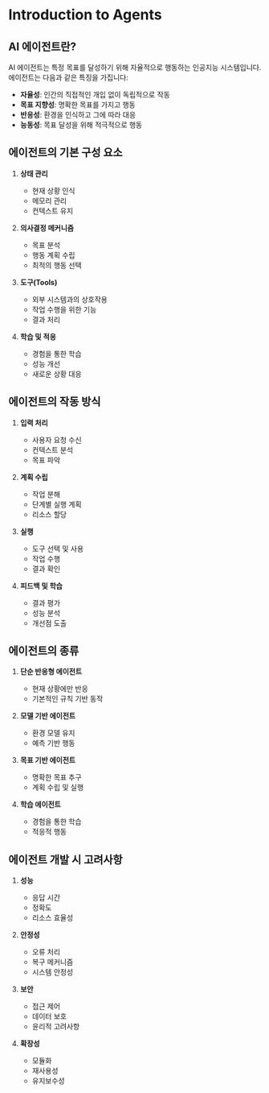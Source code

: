 # Introduction to Agents

## AI 에이전트란?

AI 에이전트는 특정 목표를 달성하기 위해 자율적으로 행동하는 인공지능 시스템입니다. 에이전트는 다음과 같은 특징을 가집니다:

- **자율성**: 인간의 직접적인 개입 없이 독립적으로 작동
- **목표 지향성**: 명확한 목표를 가지고 행동
- **반응성**: 환경을 인식하고 그에 따라 대응
- **능동성**: 목표 달성을 위해 적극적으로 행동

## 에이전트의 기본 구성 요소

1. **상태 관리**
   - 현재 상황 인식
   - 메모리 관리
   - 컨텍스트 유지

2. **의사결정 메커니즘**
   - 목표 분석
   - 행동 계획 수립
   - 최적의 행동 선택

3. **도구(Tools)**
   - 외부 시스템과의 상호작용
   - 작업 수행을 위한 기능
   - 결과 처리

4. **학습 및 적응**
   - 경험을 통한 학습
   - 성능 개선
   - 새로운 상황 대응

## 에이전트의 작동 방식

1. **입력 처리**
   - 사용자 요청 수신
   - 컨텍스트 분석
   - 목표 파악

2. **계획 수립**
   - 작업 분해
   - 단계별 실행 계획
   - 리소스 할당

3. **실행**
   - 도구 선택 및 사용
   - 작업 수행
   - 결과 확인

4. **피드백 및 학습**
   - 결과 평가
   - 성능 분석
   - 개선점 도출

## 에이전트의 종류

1. **단순 반응형 에이전트**
   - 현재 상황에만 반응
   - 기본적인 규칙 기반 동작

2. **모델 기반 에이전트**
   - 환경 모델 유지
   - 예측 기반 행동

3. **목표 기반 에이전트**
   - 명확한 목표 추구
   - 계획 수립 및 실행

4. **학습 에이전트**
   - 경험을 통한 학습
   - 적응적 행동

## 에이전트 개발 시 고려사항

1. **성능**
   - 응답 시간
   - 정확도
   - 리소스 효율성

2. **안정성**
   - 오류 처리
   - 복구 메커니즘
   - 시스템 안정성

3. **보안**
   - 접근 제어
   - 데이터 보호
   - 윤리적 고려사항

4. **확장성**
   - 모듈화
   - 재사용성
   - 유지보수성 